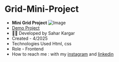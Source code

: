 # Grid-Mini-Project
- **Mini Grid Project**
![Image]()
- [Demo Project]()
- 👩‍💻 Developed by Sahar Kargar
- Created - 4/2025
- Technologies Used Html, css
- Role - Frontend
- How to reach me : with my [instagram](https://www.instagram.com/saharkargar_developer?igsh=MXA1Z280OTM4Mmhvag==) and [linkedin](https://www.linkedin.com/in/saharkargardeveloper)
